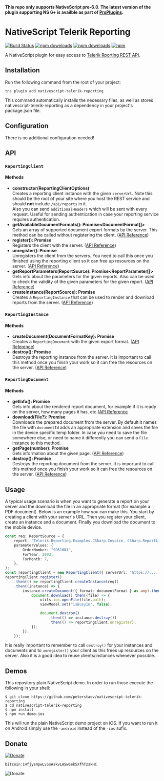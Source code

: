 **This repo only supports NativeScript pre-6.0. The latest version of the plugin supporting NS 6+ is availble as part of [ProPlugins](https://proplugins.org).**
# NativeScript Telerik Reporting
[![Build Status](https://travis-ci.org/PeterStaev/nativescript-telerik-reporting.svg?branch=master)](https://travis-ci.org/PeterStaev/nativescript-telerik-reporting)
[![npm downloads](https://img.shields.io/npm/dm/nativescript-telerik-reporting.svg)](https://www.npmjs.com/package/nativescript-telerik-reporting)
[![npm downloads](https://img.shields.io/npm/dt/nativescript-telerik-reporting.svg)](https://www.npmjs.com/package/nativescript-telerik-reporting)
[![npm](https://img.shields.io/npm/v/nativescript-telerik-reporting.svg)](https://www.npmjs.com/package/nativescript-telerik-reporting)

A NativeScript plugin for easy access to [Telerik Rporting REST API](https://docs.telerik.com/reporting/telerik-reporting-rest-api).


## Installation
Run the following command from the root of your project:

`tns plugin add nativescript-telerik-reporting`

This command automatically installs the necessary files, as well as stores nativescript-telerik-reporting as a dependency in your project's package.json file.

## Configuration
There is no additional configuration needed!

## API

### `ReportingClient`
#### Methods
* **constructor(ReportingClientOptions)**  
Creates a reporting client instance with the given `serverUrl`. Note this should be the root of your site where you host the REST service and should **not** include `/api/reports` in it.   
Also you can send `additionalHeaders` which will be sent with every request. Useful for sending authentication in case your reporting service requires authentication. 
* **getAvailableDocumentFormats(): Promise<DocumentFormat[]>**  
Gets an array of supported document export formats by the server. This method can be called without registering the client. ([API Reference](https://docs.telerik.com/reporting/telerik-reporting-rest-general-api-get-document-formats))
* **register(): Promise<void>**  
Registers the client with the server. ([API Reference](https://docs.telerik.com/reporting/telerik-reporting-rest-api-register-client))
* **unregister(): Promise<void>**  
Unregisters the client from the servers. You need to call this once you finished using the reporting client so it can free up resources on the server. ([API Reference](https://docs.telerik.com/reporting/telerik-reporting-rest-api-unregister-client))
* **getReportParameters(ReportSource): Promise<ReportParameter[]>**  
Gets info about the parameters for the given reports. Also can be used to check the validity of the given parameters for the given report. ([API Reference](https://docs.telerik.com/reporting/telerik-reporting-rest-report-parameters-api-get-report-parameters))
* **createInstance(ReportSource): Promise<ReportingInstance>**  
Creates a `ReportingInstance` that can be used to render and download reports from the server. ([API Reference](https://docs.telerik.com/reporting/telerik-reporting-rest-report-instances-api-create-report-instance))

### `ReportingInstance`
#### Methods
* **createDocument(DocumentFormatKey): Promise<ReportingDocument>**  
Creates a `ReportingDocument` with the given export format. ([API Reference](https://docs.telerik.com/reporting/telerik-reporting-rest-documents-api-request-document))
* **destroy(): Promise<void>**  
Destroys the reporting instance from the server. It is important to call this method once you finish your work so it can free the resources on the server. ([API Reference](https://docs.telerik.com/reporting/telerik-reporting-rest-report-instances-api-destroy-report-instance))

### `ReportingDocument`
#### Methods
* **getInfo(): Promise<DocumentInfo>**  
Gets info about the rendered report document, for example if it is ready on the server, how many pages it has, etc.([API Reference](https://docs.telerik.com/reporting/telerik-reporting-rest-documents-api-get-document-info)
* **download(File?): Promise<File>**  
Downloads the prepared document from the server. By default it names the file with `documentId` adds an appropriate extension and saves the file in the device specific temp folder. In case you need to save the file somewhere else, or need to name it differently you can send a `File` instance to this method. 
* **getPage(number): Promise<PageInfo>**  
Gets information about the given page. ([API Reference](https://docs.telerik.com/reporting/telerik-reporting-rest-documents-api-get-document-info))
* **destroy(): Promise<void>**  
Destroys the reporting document from the server. It is important to call this method once you finish your work so it can free the resources on the server. ([API Reference](https://docs.telerik.com/reporting/telerik-reporting-rest-documents-api-destroy-document))

## Usage
A typical usage scenario is when you want to generate a report on your server and the download the file in an appropriate format (for example a PDF document). Below is an example how you can make this. You start by creating a client with your server's URL. Then you register your client, create an instance and a document. Finally you download the document to the mobile device. 

```ts
const req: ReportSource = {
    report: "Telerik.Reporting.Examples.CSharp.Invoice, CSharp.ReportLibrary, Version=1.0.0.0, Culture=neutral, PublicKeyToken=null",
    parameterValues: {
        OrderNumber: "SO51081",
        ForYear: 2003,
        ForMonth: 7,
    },
};
const reportingClient = new ReportingClient({ serverUrl: "https://....." });
reportingClient.register()
    .then(() => reportingClient.createInstance(req))
    .then((instance) => {
        instance.createDocument({ format: documentFormat } as any).then((document) => {
            document.download().then((file) => {
                utils.ios.openFile(file.path);
                viewModel.set("isBusyIn", false);

                document.destroy()
                    .then(() => instance.destroy())
                    .then(() => reportingClient.unregister);
            });
        });
    });
```
It is really important to remember to call `destroy()` for your instances and documents and to `unregister()` your client as this frees up resources on the server. Also it is a good idea to reuse clients/instances whenever possible. 

## Demos
This repository plain NativeScript demo. In order to run those execute the following in your shell:
```shell
$ git clone https://github.com/peterstaev/nativescript-telerik-reporting
$ cd nativescript-telerik-reporting
$ npm install
$ npm run demo-ios
```
This will run the plain NativeScript demo project on iOS. If you want to run it on Android simply use the `-android` instead of the `-ios` sufix.


## Donate
[![Donate](https://img.shields.io/badge/paypal-donate-brightgreen.svg)](https://bit.ly/2AS9QKB)

`bitcoin:14fjysmpwLvSsAskvLASw6ek5XfhTzskHC`

![Donate](https://www.tangrainc.com/qr.png)
